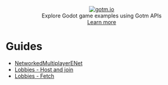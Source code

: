 <p align="center">
  <a href="https://gotm.io"><img src="https://i.imgur.com/YaV4VlM.png" alt="gotm.io"></a>
  <br/>
  Explore Godot game examples using Gotm APIs
  <br />
  <a href="https://gotm.io/docs">Learn more</a>
</p>

# Guides
- [NetworkedMultiplayerENet](https://gotm.io/docs#networked-multiplayer)
- [Lobbies - Host and join](https://gotm.io/docs#lobbies)
- [Lobbies - Fetch](https://gotm.io/docs#fetch-lobbies)
